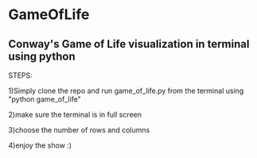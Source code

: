 # GameOfLife
Conway's Game of Life visualization in terminal using python
--------------------------------------------------------------
STEPS:

1)Simply clone the repo and run game_of_life.py from the terminal using "python game_of_life"

2)make sure the terminal is in full screen

3)choose the number of rows and columns

4)enjoy the show :)
